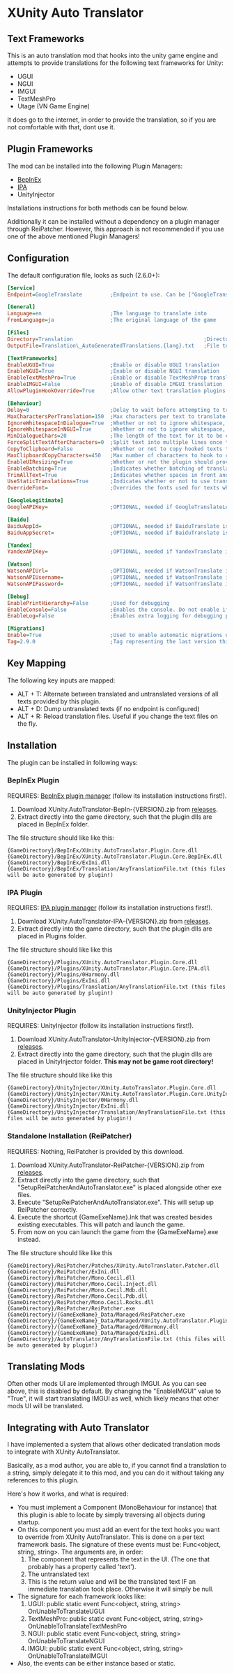 ﻿# XUnity Auto Translator

## Text Frameworks
This is an auto translation mod that hooks into the unity game engine and attempts to provide translations for the following text frameworks for Unity:
 * UGUI
 * NGUI
 * IMGUI
 * TextMeshPro
 * Utage (VN Game Engine)

It does go to the internet, in order to provide the translation, so if you are not comfortable with that, dont use it.
 
## Plugin Frameworks
The mod can be installed into the following Plugin Managers:
 * [BepInEx](https://github.com/bbepis/BepInEx)
 * [IPA](https://github.com/Eusth/IPA)
 * UnityInjector

Installations instructions for both methods can be found below.

Additionally it can be installed without a dependency on a plugin manager through ReiPatcher. However, this approach is not recommended if you use one of the above mentioned Plugin Managers!

## Configuration
The default configuration file, looks as such (2.6.0+):

```ini
[Service]
Endpoint=GoogleTranslate         ;Endpoint to use. Can be ["GoogleTranslate", "GoogleTranslateLegitimate", "BaiduTranslate", "YandexTranslate", "WatsonTranslate", "ExciteTranslate"]

[General]
Language=en                      ;The language to translate into
FromLanguage=ja                  ;The original language of the game

[Files]
Directory=Translation                                          ;Directory to search for cached translation files
OutputFile=Translation\_AutoGeneratedTranslations.{lang}.txt   ;File to insert generated translations into

[TextFrameworks]
EnableUGUI=True                  ;Enable or disable UGUI translation
EnableNGUI=True                  ;Enable or disable NGUI translation
EnableTextMeshPro=True           ;Enable or disable TextMeshProp translation
EnableIMGUI=False                ;Enable of disable IMGUI translation
AllowPluginHookOverride=True     ;Allow other text translation plugins to override this plugin's hooks

[Behaviour]
Delay=0                          ;Delay to wait before attempting to translate a text in seconds
MaxCharactersPerTranslation=150  ;Max characters per text to translate
IgnoreWhitespaceInDialogue=True  ;Whether or not to ignore whitespace, including newlines, in dialogue keys
IgnoreWhitespaceInNGUI=True      ;Whether or not to ignore whitespace, including newlines, in NGUI
MinDialogueChars=20              ;The length of the text for it to be considered a dialogue
ForceSplitTextAfterCharacters=0  ;Split text into multiple lines once the translated text exceeds this number of characters
CopyToClipboard=False            ;Whether or not to copy hooked texts to clipboard
MaxClipboardCopyCharacters=450   ;Max number of characters to hook to clipboard at a time
EnableUIResizing=True            ;Whether or not the plugin should provide a "best attempt" at resizing UI components upon translation. Only work for NGUI
EnableBatching=True              ;Indicates whether batching of translations should be enabled for supported endpoints
TrimAllText=True                 ;Indicates whether spaces in front and behind translation candidates should be removed before translation
UseStaticTranslations=True       ;Indicates whether or not to use translations from the included static translation cache
OverrideFont=                    ;Overrides the fonts used for texts when updating text components. NOTE: Only works for UGUI

[GoogleLegitimate]
GoogleAPIKey=                    ;OPTIONAL, needed if GoogleTranslateLegitimate is configured

[Baidu]
BaiduAppId=                      ;OPTIONAL, needed if BaiduTranslate is configured
BaiduAppSecret=                  ;OPTIONAL, needed if BaiduTranslate is configured

[Yandex]
YandexAPIKey=                    ;OPTIONAL, needed if YandexTranslate is configured

[Watson]
WatsonAPIUrl=                    ;OPTIONAL, needed if WatsonTranslate is configured
WatsonAPIUsername=               ;OPTIONAL, needed if WatsonTranslate is configured
WatsonAPIPassword=               ;OPTIONAL, needed if WatsonTranslate is configured

[Debug]
EnablePrintHierarchy=False       ;Used for debugging
EnableConsole=False              ;Enables the console. Do not enable if other plugins (managers) handles this
EnableLog=False                  ;Enables extra logging for debugging purposes

[Migrations]
Enable=True                      ;Used to enable automatic migrations of this configuration file
Tag=2.9.0                        ;Tag representing the last version this plugin was executed under. Do not edit
```

## Key Mapping
The following key inputs are mapped:
 * ALT + T: Alternate between translated and untranslated versions of all texts provided by this plugin.
 * ALT + D: Dump untranslated texts (if no endpoint is configured)
 * ALT + R: Reload translation files. Useful if you change the text files on the fly.

## Installation
The plugin can be installed in following ways:

### BepInEx Plugin
REQUIRES: [BepInEx plugin manager](https://github.com/bbepis/BepInEx) (follow its installation instructions first!). 

 1. Download XUnity.AutoTranslator-BepIn-{VERSION}.zip from [releases](../../releases).
 2. Extract directly into the game directory, such that the plugin dlls are placed in BepInEx folder.

The file structure should like like this:
```
{GameDirectory}/BepInEx/XUnity.AutoTranslator.Plugin.Core.dll
{GameDirectory}/BepInEx/XUnity.AutoTranslator.Plugin.Core.BepInEx.dll
{GameDirectory}/BepInEx/ExIni.dll
{GameDirectory}/BepInEx/Translation/AnyTranslationFile.txt (this files will be auto generated by plugin!)
```

### IPA Plugin
REQUIRES: [IPA plugin manager](https://github.com/Eusth/IPA) (follow its installation instructions first!).

 1. Download XUnity.AutoTranslator-IPA-{VERSION}.zip from [releases](../../releases).
 2. Extract directly into the game directory, such that the plugin dlls are placed in Plugins folder.

The file structure should like like this
```
{GameDirectory}/Plugins/XUnity.AutoTranslator.Plugin.Core.dll
{GameDirectory}/Plugins/XUnity.AutoTranslator.Plugin.Core.IPA.dll
{GameDirectory}/Plugins/0Harmony.dll
{GameDirectory}/Plugins/ExIni.dll
{GameDirectory}/Plugins/Translation/AnyTranslationFile.txt (this files will be auto generated by plugin!)
 ```

### UnityInjector Plugin
REQUIRES: UnityInjector (follow its installation instructions first!).

 1. Download XUnity.AutoTranslator-UnityInjector-{VERSION}.zip from [releases](../../releases).
 2. Extract directly into the game directory, such that the plugin dlls are placed in UnityInjector folder. **This may not be game root directory!**

The file structure should like like this
```
{GameDirectory}/UnityInjector/XUnity.AutoTranslator.Plugin.Core.dll
{GameDirectory}/UnityInjector/XUnity.AutoTranslator.Plugin.Core.UnityInjector.dll
{GameDirectory}/UnityInjector/0Harmony.dll
{GameDirectory}/UnityInjector/ExIni.dll
{GameDirectory}/UnityInjector/Translation/AnyTranslationFile.txt (this files will be auto generated by plugin!)
 ```
 
### Standalone Installation (ReiPatcher)
REQUIRES: Nothing, ReiPatcher is provided by this download.

 1. Download XUnity.AutoTranslator-ReiPatcher-{VERSION}.zip from [releases](../../releases).
 2. Extract directly into the game directory, such that "SetupReiPatcherAndAutoTranslator.exe" is placed alongside other exe files.
 3. Execute "SetupReiPatcherAndAutoTranslator.exe". This will setup up ReiPatcher correctly.
 4. Execute the shortcut {GameExeName}.lnk that was created besides existing executables. This will patch and launch the game.
 5. From now on you can launch the game from the {GameExeName}.exe instead.

The file structure should like like this
```
{GameDirectory}/ReiPatcher/Patches/XUnity.AutoTranslator.Patcher.dll
{GameDirectory}/ReiPatcher/ExIni.dll
{GameDirectory}/ReiPatcher/Mono.Cecil.dll
{GameDirectory}/ReiPatcher/Mono.Cecil.Inject.dll
{GameDirectory}/ReiPatcher/Mono.Cecil.Mdb.dll
{GameDirectory}/ReiPatcher/Mono.Cecil.Pdb.dll
{GameDirectory}/ReiPatcher/Mono.Cecil.Rocks.dll
{GameDirectory}/ReiPatcher/ReiPatcher.exe
{GameDirectory}/{GameExeName}_Data/Managed/ReiPatcher.exe
{GameDirectory}/{GameExeName}_Data/Managed/XUnity.AutoTranslator.Plugin.Core.dll
{GameDirectory}/{GameExeName}_Data/Managed/0Harmony.dll
{GameDirectory}/{GameExeName}_Data/Managed/ExIni.dll
{GameDirectory}/AutoTranslator/AnyTranslationFile.txt (this files will be auto generated by plugin!)
 ```

## Translating Mods
Often other mods UI are implemented through IMGUI. As you can see above, this is disabled by default. By changing the "EnableIMGUI" value to "True", it will start translating IMGUI as well, which likely means that other mods UI will be translated.

## Integrating with Auto Translator
I have implemented a system that allows other dedicated translation mods to integrate with XUnity AutoTranslator.

Basically, as a mod author, you are able to, if you cannot find a translation to a string, simply delegate it to this mod, and you can do it without taking any references to this plugin.

Here's how it works, and what is required:
 * You must implement a Component (MonoBehaviour for instance) that this plugin is able to locate by simply traversing all objects during startup.
 * On this component you must add an event for the text hooks you want to override from XUnity AutoTranslator. This is done on a per text framework basis. The signature of these events must be: Func<object, string, string>. The arguments are, in order: 
    1. The component that represents the text in the UI. (The one that probably has a property called 'text').
    2. The untranslated text
    3. This is the return value and will be the translated text IF an immediate translation took place. Otherwise it will simply be null.
 * The signature for each framework looks like:
    1. UGUI: public static event Func<object, string, string> OnUnableToTranslateUGUI
    2. TextMeshPro: public static event Func<object, string, string> OnUnableToTranslateTextMeshPro
    3. NGUI: public static event Func<object, string, string> OnUnableToTranslateNGUI
    3. IMGUI: public static event Func<object, string, string> OnUnableToTranslateIMGUI
 * Also, the events can be either instance based or static.
